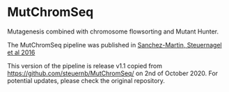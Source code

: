# MutChromSeq
Mutagenesis combined with chromosome flowsorting and Mutant Hunter.

The MutChromSeq pipeline was published in [Sanchez-Martin, Steuernagel et al 2016](https://genomebiology.biomedcentral.com/articles/10.1186/s13059-016-1082-1)

This version of the pipeline is release v1.1 copied from https://github.com/steuernb/MutChromSeq/ on 2nd of October 2020. For potential updates, please check the original repository. 

